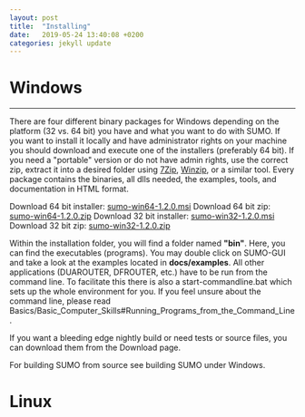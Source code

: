 ```yaml
---
layout: post
title:  "Installing"
date:   2019-05-24 13:40:08 +0200
categories: jekyll update
---
```

# Windows
---
There are four different binary packages for Windows depending on the platform (32 vs. 64 bit) you have and what you want to do with SUMO. If you want to install it locally and have administrator rights on your machine you should download and execute one of the installers (preferably 64 bit). If you need a "portable" version or do not have admin rights, use the correct zip, extract it into a desired folder using [7Zip](http://7-zip.de/), [Winzip](http://www.winzip.de/prod_down.htm), or a similar tool. Every package contains the binaries, all dlls needed, the examples, tools, and documentation in HTML format.

Download 64 bit installer: [sumo-win64-1.2.0.msi](http://prdownloads.sourceforge.net/sumo/sumo-win64-1.2.0.msi?download)
Download 64 bit zip: [sumo-win64-1.2.0.zip](http://prdownloads.sourceforge.net/sumo/sumo-win64-1.2.0.zip?download)
Download 32 bit installer: [sumo-win32-1.2.0.msi](http://prdownloads.sourceforge.net/sumo/sumo-win32-1.2.0.msi?download)
Download 32 bit zip: [sumo-win32-1.2.0.zip](http://prdownloads.sourceforge.net/sumo/sumo-win32-1.2.0.zip?download)

Within the installation folder, you will find a folder named **"bin"**. Here, you can find the executables (programs). You may double click on SUMO-GUI and take a look at the examples located in **docs/examples**. All other applications (DUAROUTER, DFROUTER, etc.) have to be run from the command line. To facilitate this there is also a start-commandline.bat which sets up the whole environment for you. If you feel unsure about the command line, please read Basics/Basic_Computer_Skills#Running_Programs_from_the_Command_Line.

If you want a bleeding edge nightly build or need tests or source files, you can download them from the Download page.

For building SUMO from source see building SUMO under Windows.

# Linux
